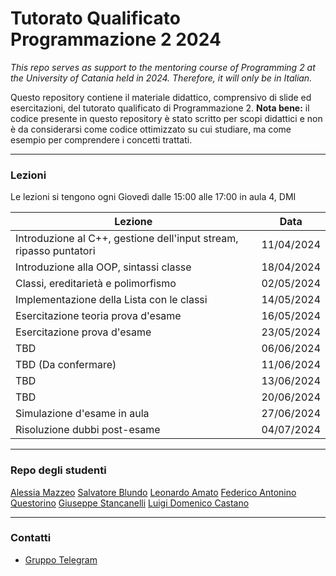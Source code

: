 # Tutorato Qualificato Programmazione 2 2024

_This repo serves as support to the mentoring course of Programming 2 at the University of Catania held in 2024. Therefore, it will only be in Italian._

Questo repository contiene il materiale didattico, comprensivo di slide ed esercitazioni, del tutorato qualificato di Programmazione 2.
**Nota bene:** il codice presente in questo repository è stato scritto per scopi didattici e non è da considerarsi come codice ottimizzato su cui studiare, ma come esempio per comprendere i concetti trattati.

---

### Lezioni

Le lezioni si tengono ogni Giovedì dalle 15:00 alle 17:00 in aula 4, DMI

| Lezione                                                   | Data       |
| --------------------------------------------------------- | ---------- |
| Introduzione al C++, gestione dell'input stream, ripasso puntatori | 11/04/2024 |
| Introduzione alla OOP, sintassi classe | 18/04/2024 |
| Classi, ereditarietà e polimorfismo | 02/05/2024 |
| Implementazione della Lista con le classi | 14/05/2024 |
| Esercitazione teoria prova d'esame | 16/05/2024 |
| Esercitazione prova d'esame | 23/05/2024 |
| TBD | 06/06/2024 |
| TBD (Da confermare) | 11/06/2024 |
| TBD | 13/06/2024 |
| TBD | 20/06/2024 |
| Simulazione d'esame in aula | 27/06/2024 |
| Risoluzione dubbi post-esame | 04/07/2024 |

---

### Repo degli studenti

[Alessia Mazzeo](https://github.com/mazzeoalessia/Programmazione2)
[Salvatore Blundo](https://github.com/sb-347/PROGRAMMAZIONE2)
[Leonardo Amato](https://github.com/leonardo0503/tutorato-prog2)
[Federico Antonino Questorino](https://github.com/DiscoHalo0/Prog2-tutorato.git)
[Giuseppe Stancanelli](https://github.com/Giuseppe-code/Programmazione-2.git)
[Luigi Domenico Castano](https://github.com/luigicast0408/Programmazione-II)

---

### Contatti
- [Gruppo Telegram](https://t.me/+CmBdQcu1bVhiMDA0)
